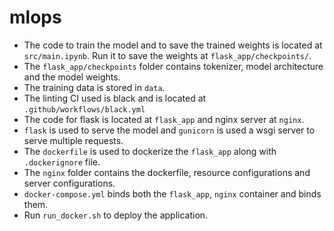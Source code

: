 # mlops

- The code to train the model and to save the trained weights is located at `src/main.ipynb`. Run it to save the weights at `flask_app/checkpoints/`. 
- The `flask_app/checkpoints` folder contains tokenizer, model architecture and the model weights.
- The training data is stored in `data`.
- The linting CI used is black and is located at `.github/workflows/black.yml`
- The code for flask is located at `flask_app` and nginx server at `nginx`.
- `flask` is used to serve the model and `gunicorn` is used a wsgi server to serve multiple requests.
- The `dockerfile` is used to dockerize the `flask_app` along with `.dockerignore` file.
- The `nginx` folder contains the dockerfile, resource configurations and server configurations.
- `docker-compose.yml` binds both the `flask_app`, `nginx` container and binds them.
- Run `run_docker.sh` to deploy the application.
